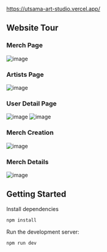 https://utsama-art-studio.vercel.app/

## Website Tour

### Merch Page
![image](https://github.com/user-attachments/assets/9c6e463a-a085-43e7-9a35-b0aa957021fb)

### Artists Page 
![image](https://github.com/user-attachments/assets/e33b0ae8-c156-4316-b718-5d47b799cb9e)

### User Detail Page
![image](https://github.com/user-attachments/assets/c6b910f6-2807-469e-9dd9-1a3e1633f205)
![image](https://github.com/user-attachments/assets/e6bcd0be-fdb0-4a72-9a15-f347efed06fb)

### Merch Creation
![image](https://github.com/user-attachments/assets/507e8f67-58c5-42d3-a63c-d1802489e3d3)
### Merch Details
![image](https://github.com/user-attachments/assets/af196574-78e5-4ed6-9edc-7798b87097f0)

## Getting Started
Install dependencies
```bash
npm install
```

Run the development server:
```bash
npm run dev
```
